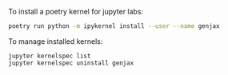 
To install a poetry kernel for jupyter labs:
```bash
poetry run python -m ipykernel install --user --name genjax
```

To manage installed kernels:
```
jupyter kernelspec list
jupyter kernelspec uninstall genjax
```
